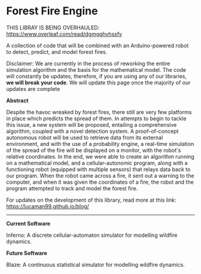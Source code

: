 # Forest Fire Engine

THIS LIBRAY IS BEING OVERHAULED: https://www.overleaf.com/read/dgmgghvhssfv

A collection of code that will be combined with an Arduino-powered robot to detect, predict, and model forest fires.


Disclaimer: We are currently in the process of reworking the entire simulation algorithm and the basis for the mathematical model. The code will constantly be updates, therefore, if you are using any of our libraries, **we will break your code**. We will update this page once the majority of our updates are complete 

**Abstract** 

Despite the havoc wreaked by forest fires, there still are very few platforms in place which predicts the spread of them. In attempts to begin to tackle this issue, a new system will be proposed, entailing a comprehensive algorithm, coupled with a novel detection system. A proof-of-concept autonomous robot will be used to retrieve data from its external environment, and with the use of a probability engine, a real-time simulation of the spread of the fire will be displayed on a monitor, with the robot's relative coordinates. In the end, we were able to create an algorithm running on a mathematical model, and a cellular-autonomic program, along with a functioning robot (equipped with multiple sensors) that relays data back to our program. When the robot came across a fire, it sent out a warning to the computer, and when it was given the coordinates of a fire, the robot and the program attempted to track and model the forest fire. 

For updates on the development of this library, read more at this link: https://lucaman99.github.io/blog/

---

**Current Software**

Inferno: A discrete cellular-automaton simulator for modelling wildfire dynamics.

**Future Software**

Blaze: A continuous statistical simulator for modelling wildfire dynamics.
